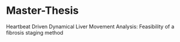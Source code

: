# Master-Thesis
Heartbeat Driven Dynamical Liver Movement Analysis: Feasibility of a fibrosis staging method
